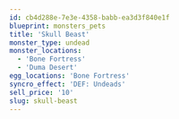 ```yaml
---
id: cb4d288e-7e3e-4358-babb-ea3d3f840e1f
blueprint: monsters_pets
title: 'Skull Beast'
monster_type: undead
monster_locations:
  - 'Bone Fortress'
  - 'Duma Desert'
egg_locations: 'Bone Fortress'
syncro_effect: 'DEF: Undeads'
sell_price: '10'
slug: skull-beast
---
```

